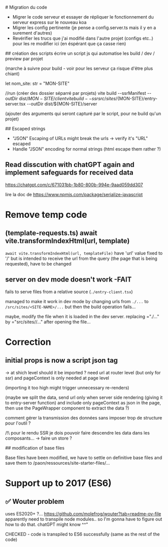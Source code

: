 # Migration du code
- Migrer le code serveur et essayer de répliquer le fonctionnement du serveur express sur le nouveau koa
- Migrer les config pertinente (je pense a config.server.ts mais il y en a surement d'autres)
- Revérifier les trucs que j'ai modifié dans l'autre projet (configs etc..) pour les re modifier ici (en éspérant que ça casse rien)


## création des scripts
écrire un script js qui automatise les build / dev / preview par projet

(marche à suivre pour build - voir pour les serveur ça risque d'être plus chiant)

let nom_site: str = "MON-SITE"

//run (créer des dossier séparré par projets)
vite build --ssrManifest --outDir dist/${MON-SITE}/client
vite build --ssr src/sites/${MON-SITE}/entry-server.tsx --outDir dist/${MON-SITE}/server

(ajouter des arguments qui seront capturé par le script, pour ne build qu'un projet)


## Escaped strings
- "JSON" Escaping of URLs might break the urls -> verify it's "URL" escaped
- Handle "JSON" encoding for normal strings (html escape them rather ?)


## Read disscution with chatGPT again and implement safeguards for received data
https://chatgpt.com/c/671031bb-1b80-800b-994e-9aad059dd307

lire la doc de 
https://www.npmjs.com/package/serialize-javascript


# Remove temp code

## (template-requests.ts) await vite.transformIndexHtml(url, template)

`await vite.transformIndexHtml(url, templateFile)` have 'url' value fixed to '/' but is intended to receive the url from the query (the page that is being requested), have to be changed

## server on dev mode doesn't work -FAIT

fails to serve files from a relative source (`./entry-client.tsx`)

managed to make it work in dev mode by changing urls from
`./...` to `/src/sites/<SITE-NAME>/...`
but then the build operation fails...

maybe, modify the file when it is loaded in the dev server.
replacing ="./..." by ="src/sites/<SITE-NAME>/..." after opening the file...

# Correction

## initial props is now a script json tag

-> at shich level should it be imported ? 
need url at router level (but only for ssr) and pageContext is only needed at page level

(importing it too high might trigger unnecessary re-renders)

(maybe we split the data, send url only when server side rendering (giving it to entry-server function)
and include only pageContext as json in the page, then use the PageWrapper component to extract the data ?)

comment gérer la transmission des données sans imposer trop de structure pour l'outil ?

/!\ pour le rendu SSR je dois pouvoir faire descendre les data dans les composants...
-> faire un store ?

## modification of base files

Base files have been modified, we have to settle on definitive base files and save them to /paon/ressources/site-starter-files/...

# Support up to 2017 (ES6)

## ✅ Wouter problem

uses ES2020+ ?...
https://github.com/molefrog/wouter?tab=readme-ov-file
apparently need to transpile node modules.. so I'm gonna have to figure out how to do that. chatGPT might know ^^"

CHECKED - code is transpiled to ES6 successfully (same as the rest of the code)
